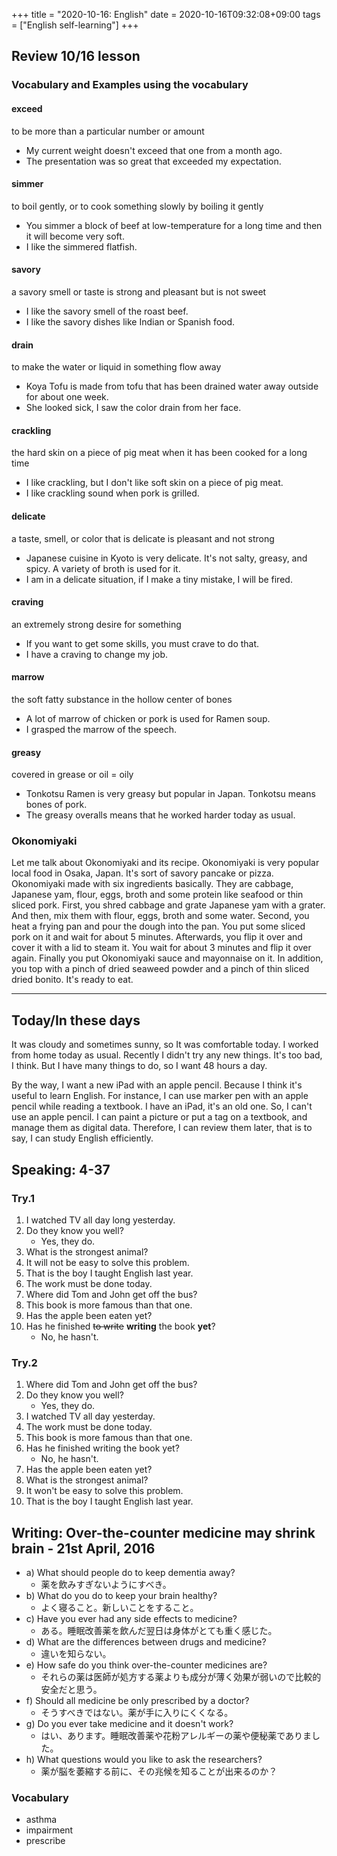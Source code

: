 +++
title =  "2020-10-16: English"
date = 2020-10-16T09:32:08+09:00
tags = ["English self-learning"]
+++

## Review 10/16 lesson

### Vocabulary and Examples using the vocabulary

#### exceed
to be more than a particular number or amount

* My current weight doesn't exceed that one from a month ago.
* The presentation was so great that exceeded my expectation.

#### simmer
to boil gently, or to cook something slowly by boiling it gently 

* You simmer a block of beef at low-temperature for a long time and then it will become very soft.
* I like the simmered flatfish.

#### savory
a savory smell or taste is strong and pleasant but is not sweet

* I like the savory smell of the roast beef.
* I like the savory dishes like Indian or Spanish food.

#### drain
to make the water or liquid in something flow away

* Koya Tofu is made from tofu that has been drained water away outside for about one week.
* She looked sick, I saw the color drain from her face.

#### crackling
the hard skin on a piece of pig meat when it has been cooked for a long time

* I like crackling, but I don't like soft skin on a piece of pig meat.
* I like crackling sound when pork is grilled.

#### delicate
a taste, smell, or color that is delicate is pleasant and not strong

* Japanese cuisine in Kyoto is very delicate. It's not salty, greasy, and spicy.
    A variety of broth is used for it. 
* I am in a delicate situation, if I make a tiny mistake, I will be fired.

#### craving
an extremely strong desire for something

* If you want to get some skills, you must crave to do that.
* I have a craving to change my job.

#### marrow
the soft fatty substance in the hollow center of bones

* A lot of marrow of chicken or pork is used for Ramen soup. 
* I grasped the marrow of the speech.

#### greasy
covered in grease or oil = oily

* Tonkotsu Ramen is very greasy but popular in Japan. Tonkotsu means bones of pork.
* The greasy overalls means that he worked harder today as usual.

### Okonomiyaki

Let me talk about Okonomiyaki and its recipe.
Okonomiyaki is very popular local food in Osaka, Japan.
It's sort of savory pancake or pizza.
Okonomiyaki made with six ingredients basically.
They are cabbage, Japanese yam, flour, eggs, broth and some protein like seafood or thin sliced pork.
First, you shred cabbage and grate Japanese yam with a grater.
And then, mix them with flour, eggs, broth and some water.
Second, you heat a frying pan and pour the dough into the pan.
You put some sliced pork on it and wait for about 5 minutes.
Afterwards, you flip it over and cover it with a lid to steam it.
You wait for about 3 minutes and flip it over again.
Finally you put Okonomiyaki sauce and mayonnaise on it.
In addition, you top with a pinch of dried seaweed powder and a pinch of thin sliced dried bonito.
It's ready to eat.

- - -

## Today/In these days

It was cloudy and sometimes sunny, so It was comfortable today.
I worked from home today as usual.
Recently I didn't try any new things.
It's too bad, I think.
But I have many things to do, so I want 48 hours a day.

By the way, I want a new iPad with an apple pencil.
Because I think it's useful to learn English.
For instance, I can use marker pen with an apple pencil while reading a textbook.
I have an iPad, it's an old one. So, I can't use an apple pencil.
I can paint a picture or put a tag on a textbook, and manage them as digital data.
Therefore, I can review them later, that is to say, I can study English efficiently.


## Speaking: 4-37

### Try.1

1. I watched TV all day long yesterday.
2. Do they know you well?
    - Yes, they do.
3. What is the strongest animal?
4. It will not be easy to solve this problem.
5. That is the boy I taught English last year.
6. The work must be done today.
7. Where did Tom and John get off the bus?
8. This book is more famous than that one.
9. Has the apple been eaten yet?
10. Has he finished ~~to write~~ **writing** the book **yet**?
    - No, he hasn't.

### Try.2

1. Where did Tom and John get off the bus?
2. Do they know you well?
    - Yes, they do.
3. I watched TV all day yesterday.
4. The work must be done today.
5. This book is more famous than that one.
6. Has he finished writing the book yet?
    - No, he hasn't.
7. Has the apple been eaten yet?
8. What is the strongest animal?
9. It won't be easy to solve this problem.
10. That is the boy I taught English last year.

## Writing: Over-the-counter medicine may shrink brain - 21st April, 2016

* a) What should people do to keep dementia away?
    - 薬を飲みすぎないようにすべき。
* b) What do you do to keep your brain healthy?
    - よく寝ること。新しいことをすること。
* c) Have you ever had any side effects to medicine?
    - ある。睡眠改善薬を飲んだ翌日は身体がとても重く感じた。
* d) What are the differences between drugs and medicine?
    - 違いを知らない。
* e) How safe do you think over-the-counter medicines are?
    - それらの薬は医師が処方する薬よりも成分が薄く効果が弱いので比較的安全だと思う。
* f) Should all medicine be only prescribed by a doctor?
    - そうすべきではない。薬が手に入りにくくなる。
* g) Do you ever take medicine and it doesn't work?
    - はい、あります。睡眠改善薬や花粉アレルギーの薬や便秘薬でありました。
* h) What questions would you like to ask the researchers?
    - 薬が脳を萎縮する前に、その兆候を知ることが出来るのか？

### Vocabulary

* asthma
* impairment
* prescribe

